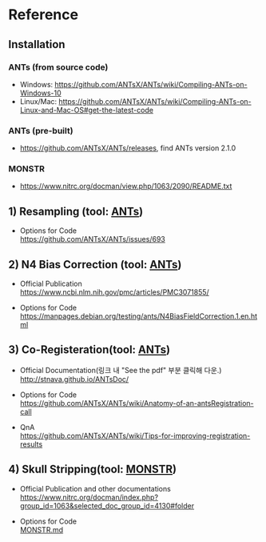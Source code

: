 # Reference

## Installation
### ANTs (from source code)
- Windows: https://github.com/ANTsX/ANTs/wiki/Compiling-ANTs-on-Windows-10
- Linux/Mac: https://github.com/ANTsX/ANTs/wiki/Compiling-ANTs-on-Linux-and-Mac-OS#get-the-latest-code

### ANTs (pre-built)
- https://github.com/ANTsX/ANTs/releases, find ANTs version 2.1.0

### MONSTR
- https://www.nitrc.org/docman/view.php/1063/2090/README.txt


## 1) Resampling (tool: [ANTs](https://github.com/ANTsX/ANTs))
- Options for Code \
https://github.com/ANTsX/ANTs/issues/693

## 2) N4 Bias Correction (tool: [ANTs](https://github.com/ANTsX/ANTs))
- Official Publication \
https://www.ncbi.nlm.nih.gov/pmc/articles/PMC3071855/

- Options for Code \
https://manpages.debian.org/testing/ants/N4BiasFieldCorrection.1.en.html

## 3) Co-Registeration(tool: [ANTs](https://github.com/ANTsX/ANTs)) 
- Official Documentation(링크 내 "See the pdf" 부분 클릭해 다운.) \
http://stnava.github.io/ANTsDoc/

- Options for Code \
https://github.com/ANTsX/ANTs/wiki/Anatomy-of-an-antsRegistration-call

- QnA \
https://github.com/ANTsX/ANTs/wiki/Tips-for-improving-registration-results

## 4) Skull Stripping(tool: [MONSTR](https://www.nitrc.org/projects/monstr)) 
- Official Publication and other documentations \
https://www.nitrc.org/docman/index.php?group_id=1063&selected_doc_group_id=4130#folder

- Options for Code \
[MONSTR.md](read_img/MONSTR.txt)
